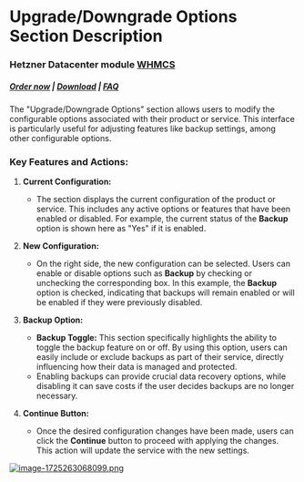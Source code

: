 # Upgrade/Downgrade Options Section Description

### Hetzner Datacenter module **[WHMCS](https://puqcloud.com/link.php?id=77)**

#####  [Order now](https://puqcloud.com/whmcs-module-hetzner-datacenter.php) | [Download](https://download.puqcloud.com/WHMCS/servers/PUQ_WHMCS-HetznerDatacenter/) | [FAQ](https://faq.puqcloud.com/)

The "Upgrade/Downgrade Options" section allows users to modify the configurable options associated with their product or service. This interface is particularly useful for adjusting features like backup settings, among other configurable options.

### Key Features and Actions:

1. **Current Configuration:**
    - The section displays the current configuration of the product or service. This includes any active options or features that have been enabled or disabled. For example, the current status of the **Backup** option is shown here as "Yes" if it is enabled.

2. **New Configuration:**
    - On the right side, the new configuration can be selected. Users can enable or disable options such as **Backup** by checking or unchecking the corresponding box. In this example, the **Backup** option is checked, indicating that backups will remain enabled or will be enabled if they were previously disabled.

3. **Backup Option:**
    - **Backup Toggle:** This section specifically highlights the ability to toggle the backup feature on or off. By using this option, users can easily include or exclude backups as part of their service, directly influencing how their data is managed and protected.
    - Enabling backups can provide crucial data recovery options, while disabling it can save costs if the user decides backups are no longer necessary.

4. **Continue Button:**
    - Once the desired configuration changes have been made, users can click the **Continue** button to proceed with applying the changes. This action will update the service with the new settings.

[![image-1725263068099.png](https://doc.puq.info/uploads/images/gallery/2024-09/scaled-1680-/image-1725263068099.png)](https://doc.puq.info/uploads/images/gallery/2024-09/image-1725263068099.png)